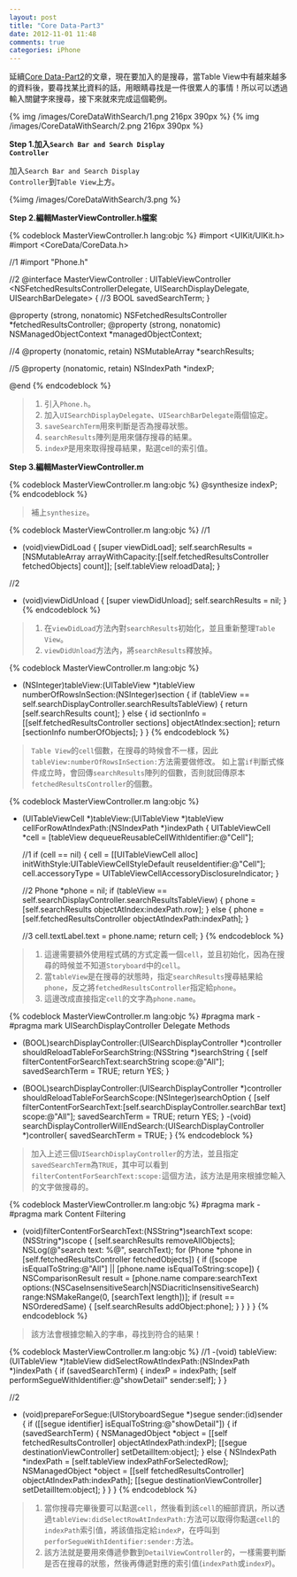 ```yaml
---
layout: post
title: "Core Data-Part3"
date: 2012-11-01 11:48
comments: true
categories: iPhone
---
```


延續[Core Data-Part2](http://lighter.tw/blog/2012/06/02/core-data-part2/)的文章，現在要加入的是搜尋，當Table View中有越來越多的資料後，要尋找某比資料的話，用眼睛尋找是一件很累人的事情！所以可以透過輸入關鍵字來搜尋，接下來就來完成這個範例。

{% img /images/CoreDataWithSearch/1.png 216px 390px %}
{% img /images/CoreDataWithSearch/2.png 216px 390px %}

<!-- more -->

**Step 1.加入<code>Search Bar and Search Display Controller</code>**

加入<code>Search Bar and Search Display Controller</code>到<code>Table View</code>上方。

{%img /images/CoreDataWithSearch/3.png %}

**Step 2.編輯MasterViewController.h檔案**

{% codeblock MasterViewController.h lang:objc %}
#import <UIKit/UIKit.h>
#import <CoreData/CoreData.h>

//1
#import "Phone.h"

//2
@interface MasterViewController : UITableViewController 
<NSFetchedResultsControllerDelegate, UISearchDisplayDelegate, UISearchBarDelegate>
{
  //3
  BOOL savedSearchTerm;
}

@property (strong, nonatomic) NSFetchedResultsController *fetchedResultsController;
@property (strong, nonatomic) NSManagedObjectContext *managedObjectContext;

//4
@property (nonatomic, retain) NSMutableArray *searchResults;

//5
@property (nonatomic, retain) NSIndexPath *indexP;

@end
{% endcodeblock %}

> 1.	引入<code>Phone.h</code>。
> 2.	加入<code>UISearchDisplayDelegate</code>、<code>UISearchBarDelegate</code>兩個協定。
> 3.	<code>saveSearchTerm</code>用來判斷是否為搜尋狀態。
> 4.	<code>searchResults</code>陣列是用來儲存搜尋的結果。
> 5.	<code>indexP</code>是用來取得搜尋結果，點選cell的索引值。

**Step 3.編輯MasterViewController.m**

{% codeblock MasterViewController.m lang:objc %}
@synthesize indexP;
{% endcodeblock %}

> 補上<code>synthesize</code>。

{% codeblock MasterViewController.m lang:objc %}
//1
- (void)viewDidLoad
{
    [super viewDidLoad];
    self.searchResults = [NSMutableArray arrayWithCapacity:[[self.fetchedResultsController fetchedObjects] count]];
    [self.tableView reloadData];
}

//2
- (void)viewDidUnload
{
    [super viewDidUnload];
    self.searchResults = nil;
}
{% endcodeblock %}

> 1.	在`viewDidLoad`方法內對`searchResults`初始化，並且重新整理`Table View`。
> 2.	`viewDidUnload`方法內，將`searchResults`釋放掉。

{% codeblock MasterViewController.m lang:objc %}
- (NSInteger)tableView:(UITableView *)tableView numberOfRowsInSection:(NSInteger)section
{
  if (tableView == self.searchDisplayController.searchResultsTableView) {
    return [self.searchResults count];
  }
  else {
    id <NSFetchedResultsSectionInfo> sectionInfo = [[self.fetchedResultsController sections] objectAtIndex:section];
    return [sectionInfo numberOfObjects];
  }
}
{% endcodeblock %}

> `Table View`的`cell`個數，在搜尋的時候會不一樣，因此`tableView:numberOfRowsInSection:`方法需要做修改。 
> 如上當`if`判斷式條件成立時，會回傳`searchResults`陣列的個數，否則就回傳原本`fetchedResultsController`的個數。

{% codeblock MasterViewController.m lang:objc %}
- (UITableViewCell *)tableView:(UITableView *)tableView cellForRowAtIndexPath:(NSIndexPath *)indexPath
{
    UITableViewCell *cell = [tableView dequeueReusableCellWithIdentifier:@"Cell"];
	
    //1
    if (cell == nil) {
      cell = [[UITableViewCell alloc] initWithStyle:UITableViewCellStyleDefault reuseIdentifier:@"Cell"];
      cell.accessoryType = UITableViewCellAccessoryDisclosureIndicator;
    }
	
    //2
    Phone *phone = nil;
    if (tableView == self.searchDisplayController.searchResultsTableView)
    {
      phone = [self.searchResults objectAtIndex:indexPath.row];
    }
    else
    {
      phone = [self.fetchedResultsController objectAtIndexPath:indexPath];
    }

    //3
    cell.textLabel.text = phone.name;
    return cell;
}
{% endcodeblock %}

> 1.	這邊需要額外使用程式碼的方式定義一個`cell`，並且初始化，因為在搜尋的時候並不知道`Storyboard`中的`cell`。
> 2.	當`tableView`是在搜尋的狀態時，指定`searchResults`搜尋結果給`phone`，反之將`fetchedResultsController`指定給`phone`。
> 3.	這邊改成直接指定`cell`的文字為`phone.name`。

{% codeblock MasterViewController.m lang:objc %}
#pragma mark -
#pragma mark UISearchDisplayController Delegate Methods

- (BOOL)searchDisplayController:(UISearchDisplayController *)controller shouldReloadTableForSearchString:(NSString *)searchString
{
  [self filterContentForSearchText:searchString scope:@"All"];
  savedSearchTerm = TRUE;
  return YES;
}

- (BOOL)searchDisplayController:(UISearchDisplayController *)controller shouldReloadTableForSearchScope:(NSInteger)searchOption
{
  [self filterContentForSearchText:[self.searchDisplayController.searchBar text] scope:@"All"];
  savedSearchTerm = TRUE;
  return YES;
}
-(void) searchDisplayControllerWillEndSearch:(UISearchDisplayController *)controller{
  savedSearchTerm = TRUE;
}
{% endcodeblock %}

> 加入上述三個`UISearchDisplayController`的方法，並且指定`savedSearchTerm`為`TRUE`，其中可以看到`filterContentForSearchText:scope:`這個方法，該方法是用來根據您輸入的文字做搜尋的。

{% codeblock MasterViewController.m lang:objc %}
#pragma mark -
#pragma mark Content Filtering

- (void)filterContentForSearchText:(NSString*)searchText scope:(NSString*)scope
{
	[self.searchResults removeAllObjects];
  NSLog(@"search text: %@", searchText);
	for (Phone *phone in [self.fetchedResultsController fetchedObjects])
	{
		if ([scope isEqualToString:@"All"] || [phone.name isEqualToString:scope])
		{
			NSComparisonResult result = [phone.name compare:searchText
                                             options:(NSCaseInsensitiveSearch|NSDiacriticInsensitiveSearch)
                                               range:NSMakeRange(0, [searchText length])];
      if (result == NSOrderedSame)
			{
				[self.searchResults addObject:phone];
      }
		}
	}
}
{% endcodeblock %}

> 該方法會根據您輸入的字串，尋找到符合的結果！

{% codeblock MasterViewController.m lang:objc %}
//1
-(void) tableView:(UITableView *)tableView didSelectRowAtIndexPath:(NSIndexPath *)indexPath
{
  if (savedSearchTerm) {
    indexP = indexPath;
    [self performSegueWithIdentifier:@"showDetail" sender:self];
  }
}

//2
- (void)prepareForSegue:(UIStoryboardSegue *)segue sender:(id)sender
{
    if ([[segue identifier] isEqualToString:@"showDetail"]) {
      if (savedSearchTerm) {
        NSManagedObject *object = [[self fetchedResultsController] objectAtIndexPath:indexP];
        [[segue destinationViewController] setDetailItem:object];
      } else {
        NSIndexPath *indexPath = [self.tableView indexPathForSelectedRow];
        NSManagedObject *object = [[self fetchedResultsController] objectAtIndexPath:indexPath];
        [[segue destinationViewController] setDetailItem:object];
      }
    }
}
{% endcodeblock %}

> 1.	當你搜尋完畢後要可以點選`cell`，然後看到該`cell`的細部資訊，所以透過`tableView:didSelectRowAtIndexPath:`方法可以取得你點選`cell`的`indexPath`索引值，將該值指定給`indexP`，在呼叫到`perforSegueWithIdentifier:sender:`方法。
> 2.	該方法就是要用來傳遞參數到`DetailViewController`的，一樣需要判斷是否在搜尋的狀態，然後再傳遞對應的索引值(`indexPath`或`indexP`)。
